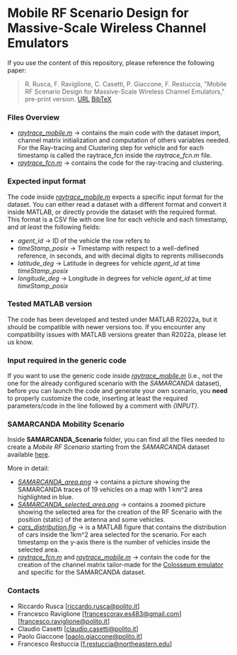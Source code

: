 # Mobile RF Scenario Design for Massive-Scale Wireless Channel Emulators

If you use the content of this repository, please reference the following paper: 

> R. Rusca, F. Raviglione, C. Casetti, P. Giaccone, F. Restuccia, "Mobile RF Scenario Design for Massive-Scale Wireless Channel Emulators," pre-print version. [URL](https://hdl.handle.net/11583/2977750) [BibTeX](/cite.bib)

### Files Overview
* [*raytrace_mobile.m*](/raytrace_mobile.m) &rarr; contains the main code with the dataset import, channel matrix initialization and computation of others variables needed. For the Ray-tracing and Clustering step for vehicle and for each timestamp is called the raytrace_fcn inside the *raytrace_fcn.m* file.
* [*raytrace_fcn.m*](/raytrace_fcn.m) &rarr; contains the code for the ray-tracing and clustering.

### Expected input format
The code inside [*raytrace_mobile.m*](/raytrace_mobile.m) expects a specific input format for the dataset. You can either read a dataset with a different format and convert it inside MATLAB, or directly provide the dataset with the required format.
This format is a CSV file with one line for each vehicle and each timestamp, and *at least* the following fields:
- *agent_id* &rarr; ID of the vehicle the row refers to
- *timeStamp_posix* &rarr; Timestamp with respect to a well-defined reference, in seconds, and with decimal digits to reprents milliseconds
- *latitude_deg* &rarr; Latitude in degrees for vehicle *agent_id* at time *timeStamp_posix*
- *longitude_deg* &rarr; Longitude in degrees for vehicle *agent_id* at time *timeStamp_posix*

### Tested MATLAB version
The code has been developed and tested under MATLAB R2022a, but it should be compatible with newer versions too.
If you encounter any compatibility issues with MATLAB versions greater than R2022a, please let us know.

### Input required in the generic code
If you want to use the generic code inside [*raytrace_mobile.m*](/raytrace_mobile.m) (i.e., not the one for the already configured scenario with the *SAMARCANDA* dataset), before you can launch the code and generate your own scenario, you **need** to properly customize the code, inserting at least the required parameters/code in the line followed by a comment with *{INPUT}*.

### SAMARCANDA Mobility Scenario
Inside **SAMARCANDA_Scenario** folder, you can find all the files needed to create a *Mobile RF Scenario* starting from the *SAMARCANDA* dataset available [here](https://github.com/francescoraves483/ms-van3t-CAM2CEM/raw/master/src/gps-tc/examples/GPS-Traces-Sample/SAMARCANDA_dataset.csv).  

More in detail:
* [*SAMARCANDA_area.png*](/SAMARCANDA_Scenario/SAMARCANDA_area.png) &rarr; contains a picture showing the SAMARCANDA traces of 19 vehicles on a map with 1 km^2 area highlighted in blue.
* [*SAMARCANDA_selected_area.png*](/SAMARCANDA_Scenario/SAMARCANDA_selected_area.png) &rarr; contains a zoomed picture showing the selected area for the creation of the RF Scenario with the position (static) of the antenna and some vehicles.
* [*cars_distribution.fig*](/SAMARCANDA_Scenario/cars_distribution.fig) &rarr; is a MATLAB figure that contains the distribution of cars inside the 1km^2 area selected for the scenario. For each timestamp on the y-axis there is the number of vehicles inside the selected area.
* [*raytrace_fcn.m*](/SAMARCANDA_Scenario/raytrace_fcn.m) and [*raytrace_mobile.m*](/SAMARCANDA_Scenario/raytrace_mobile.m) &rarr; contain the code for the creation of the channel matrix tailor-made for the [Colosseum emulator](https://www.northeastern.edu/colosseum/) and specific for the SAMARCANDA dataset.

### Contacts
* Riccardo Rusca [riccardo.rusca@polito.it]
* Francesco Raviglione [francescorav.es483@gmail.com] [francesco.raviglione@polito.it]
* Claudio Casetti [claudio.casetti@polito.it]
* Paolo Giaccone [paolo.giaccone@polito.it]
* Francesco Restuccia [f.restuccia@northeastern.edu]
